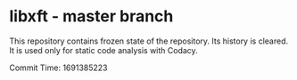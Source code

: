 # libxft - master branch

This repository contains frozen state of the repository.
Its history is cleared. It is used only for static code
analysis with Codacy.

Commit Time: 1691385223